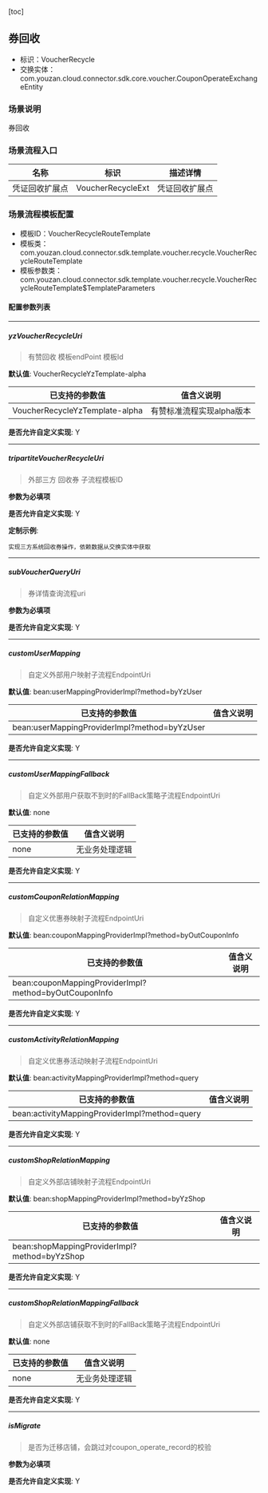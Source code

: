 [toc]

## 券回收
- 标识：VoucherRecycle
- 交换实体：com.youzan.cloud.connector.sdk.core.voucher.CouponOperateExchangeEntity
### 场景说明
券回收
### 场景流程入口

名称 | 标识 | 描述详情
---|---|---
凭证回收扩展点 | VoucherRecycleExt | 凭证回收扩展点

### 场景流程模板配置
- 模板ID：VoucherRecycleRouteTemplate
- 模板类：com.youzan.cloud.connector.sdk.template.voucher.recycle.VoucherRecycleRouteTemplate
- 模板参数类：com.youzan.cloud.connector.sdk.template.voucher.recycle.VoucherRecycleRouteTemplate$TemplateParameters

#### 配置参数列表

---
##### yzVoucherRecycleUri
> 有赞回收 模板endPoint 模板Id

**默认值**: VoucherRecycleYzTemplate-alpha

已支持的参数值 | 值含义说明
---|---
VoucherRecycleYzTemplate-alpha | 有赞标准流程实现alpha版本

**是否允许自定义实现**: Y

---
##### tripartiteVoucherRecycleUri
> 外部三方 回收券 子流程模板ID

**参数为必填项**


**是否允许自定义实现**: Y


**定制示例**:
```
实现三方系统回收券操作，依赖数据从交换实体中获取
```
---
##### subVoucherQueryUri
> 券详情查询流程uri

**参数为必填项**


**是否允许自定义实现**: Y

---
##### customUserMapping
> 自定义外部用户映射子流程EndpointUri

**默认值**: bean:userMappingProviderImpl?method=byYzUser

已支持的参数值 | 值含义说明
---|---
bean:userMappingProviderImpl?method=byYzUser | 

**是否允许自定义实现**: Y

---
##### customUserMappingFallback
> 自定义外部用户获取不到时的FallBack策略子流程EndpointUri

**默认值**: none

已支持的参数值 | 值含义说明
---|---
none | 无业务处理逻辑

**是否允许自定义实现**: Y

---
##### customCouponRelationMapping
> 自定义优惠券映射子流程EndpointUri

**默认值**: bean:couponMappingProviderImpl?method=byOutCouponInfo

已支持的参数值 | 值含义说明
---|---
bean:couponMappingProviderImpl?method=byOutCouponInfo | 

**是否允许自定义实现**: Y

---
##### customActivityRelationMapping
> 自定义优惠券活动映射子流程EndpointUri

**默认值**: bean:activityMappingProviderImpl?method=query

已支持的参数值 | 值含义说明
---|---
bean:activityMappingProviderImpl?method=query | 

**是否允许自定义实现**: Y

---
##### customShopRelationMapping
> 自定义外部店铺映射子流程EndpointUri

**默认值**: bean:shopMappingProviderImpl?method=byYzShop

已支持的参数值 | 值含义说明
---|---
bean:shopMappingProviderImpl?method=byYzShop | 

**是否允许自定义实现**: Y

---
##### customShopRelationMappingFallback
> 自定义外部店铺获取不到时的FallBack策略子流程EndpointUri

**默认值**: none

已支持的参数值 | 值含义说明
---|---
none | 无业务处理逻辑

**是否允许自定义实现**: Y

---
##### isMigrate
> 是否为迁移店铺，会跳过对coupon_operate_record的校验

**参数为必填项**


**是否允许自定义实现**: Y


